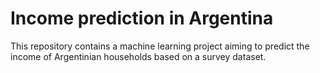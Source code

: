 # Income prediction in Argentina

This repository contains a machine learning project aiming to predict the income of Argentinian households based on a survey dataset.
